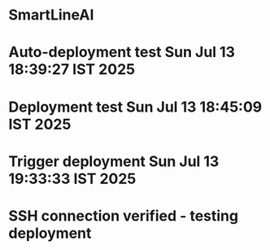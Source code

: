 # SmartLineAI

# Auto-deployment test Sun Jul 13 18:39:27 IST 2025
# Deployment test Sun Jul 13 18:45:09 IST 2025
# Trigger deployment Sun Jul 13 19:33:33 IST 2025
# SSH connection verified - testing deployment
